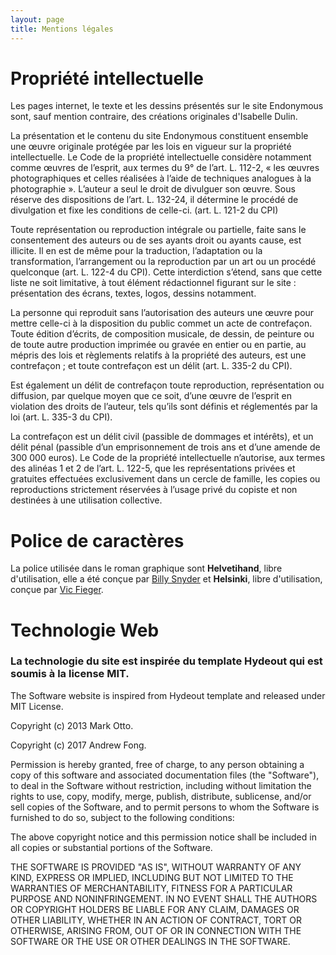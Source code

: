 ```yaml
---
layout: page
title: Mentions légales
---
```


# Propriété intellectuelle
Les pages internet, le texte et les dessins présentés sur le site Endonymous sont, sauf mention contraire, des créations originales d'Isabelle Dulin.

La présentation et le contenu du site Endonymous constituent ensemble une œuvre originale protégée par les lois en vigueur sur la propriété intellectuelle. Le Code de la propriété intellectuelle considère notamment comme œuvres de l’esprit, aux termes du 9° de l’art. L. 112-2, « les œuvres photographiques et celles réalisées à l’aide de techniques analogues à la photographie ». L’auteur a seul le droit de divulguer son œuvre. Sous réserve des dispositions de l’art. L. 132-24, il détermine le procédé de divulgation et fixe les conditions de celle-ci. (art. L. 121-2 du CPI)

Toute représentation ou reproduction intégrale ou partielle, faite sans le consentement des auteurs ou de ses ayants droit ou ayants cause, est illicite. Il en est de même pour la traduction, l’adaptation ou la transformation, l’arrangement ou la reproduction par un art ou un procédé quelconque (art. L. 122-4 du CPI). Cette interdiction s’étend, sans que cette liste ne soit limitative, à tout élément rédactionnel figurant sur le site : présentation des écrans, textes, logos, dessins notamment.

La personne qui reproduit sans l’autorisation des auteurs une œuvre pour mettre celle-ci à la disposition du public commet un acte de contrefaçon. Toute édition d’écrits, de composition musicale, de dessin, de peinture ou de toute autre production imprimée ou gravée en entier ou en partie, au mépris des lois et règlements relatifs à la propriété des auteurs, est une contrefaçon ; et toute contrefaçon est un délit (art. L. 335-2 du CPI).

Est également un délit de contrefaçon toute reproduction, représentation ou diffusion, par quelque moyen que ce soit, d’une œuvre de l’esprit en violation des droits de l’auteur, tels qu’ils sont définis et réglementés par la loi (art. L. 335-3 du CPI).

La contrefaçon est un délit civil (passible de dommages et intérêts), et un délit pénal (passible d’un emprisonnement de trois ans et d’une amende de 300 000 euros). Le Code de la propriété intellectuelle n’autorise, aux termes des alinéas 1 et 2 de l’art. L. 122-5, que les représentations privées et gratuites effectuées exclusivement dans un cercle de famille, les copies ou reproductions strictement réservées à l’usage privé du copiste et non destinées à une utilisation collective.

# Police de caractères
La police utilisée dans le roman graphique sont **Helvetihand**, libre d'utilisation, elle a été conçue par <a href="https://www.dafont.com/billy-snyder.d4452">Billy Snyder</a> et **Helsinki**, libre d'utilisation, conçue par <a href="https://www.dafont.com/vic-fieger.d852">Vic Fieger</a>.

# Technologie Web

### La technologie du site est inspirée du template Hydeout qui est soumis à la license MIT.

The Software website is inspired from Hydeout template and released under MIT License.

Copyright (c) 2013 Mark Otto.

Copyright (c) 2017 Andrew Fong.

Permission is hereby granted, free of charge, to any person obtaining a copy of this software and associated documentation files (the "Software"), to deal in the Software without restriction, including without limitation the rights to use, copy, modify, merge, publish, distribute, sublicense, and/or sell copies of the Software, and to permit persons to whom the Software is furnished to do so, subject to the following conditions:

The above copyright notice and this permission notice shall be included in all copies or substantial portions of the Software.

THE SOFTWARE IS PROVIDED "AS IS", WITHOUT WARRANTY OF ANY KIND, EXPRESS OR IMPLIED, INCLUDING BUT NOT LIMITED TO THE WARRANTIES OF MERCHANTABILITY, FITNESS FOR A PARTICULAR PURPOSE AND NONINFRINGEMENT. IN NO EVENT SHALL THE AUTHORS OR COPYRIGHT HOLDERS BE LIABLE FOR ANY CLAIM, DAMAGES OR OTHER LIABILITY, WHETHER IN AN ACTION OF CONTRACT, TORT OR OTHERWISE, ARISING FROM, OUT OF OR IN CONNECTION WITH THE SOFTWARE OR THE USE OR OTHER DEALINGS IN THE SOFTWARE.
